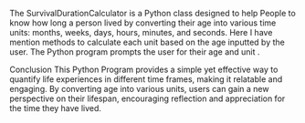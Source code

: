 
The SurvivalDurationCalculator is a Python class designed to help People to know  how long a person  lived by converting their age into various time units: months, weeks, days, hours, minutes, and seconds. Here I have mention methods to calculate each unit based on the age inputted by the user. The Python program prompts the user for their age and unit .

Conclusion
This Python Program provides a simple yet effective way to quantify life experiences in different time frames, making it relatable and engaging. By converting age into various units, users can gain a new perspective on their lifespan, encouraging reflection and appreciation for the time they have lived.



